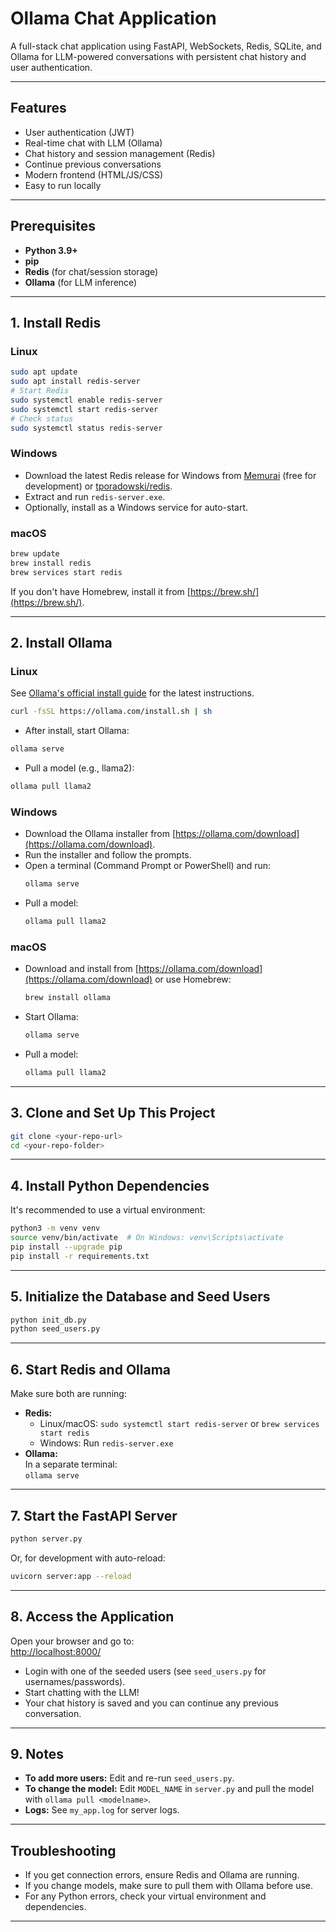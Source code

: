 # Ollama Chat Application

A full-stack chat application using FastAPI, WebSockets, Redis, SQLite, and Ollama for LLM-powered conversations with persistent chat history and user authentication.

---

## Features

- User authentication (JWT)
- Real-time chat with LLM (Ollama)
- Chat history and session management (Redis)
- Continue previous conversations
- Modern frontend (HTML/JS/CSS)
- Easy to run locally

---

## Prerequisites

- **Python 3.9+**
- **pip**
- **Redis** (for chat/session storage)
- **Ollama** (for LLM inference)

---

## 1. Install Redis

### **Linux**

```bash
sudo apt update
sudo apt install redis-server
# Start Redis
sudo systemctl enable redis-server
sudo systemctl start redis-server
# Check status
sudo systemctl status redis-server
```

### **Windows**

- Download the latest Redis release for Windows from [Memurai](https://www.memurai.com/get-memurai) (free for development) or [tporadowski/redis](https://github.com/tporadowski/redis/releases).
- Extract and run `redis-server.exe`.
- Optionally, install as a Windows service for auto-start.

### **macOS**

```bash
brew update
brew install redis
brew services start redis
```
If you don't have Homebrew, install it from [https://brew.sh/](https://brew.sh/).

---

## 2. Install Ollama

### **Linux**

See [Ollama's official install guide](https://ollama.com/download) for the latest instructions.

```bash
curl -fsSL https://ollama.com/install.sh | sh
```
- After install, start Ollama:
```bash
ollama serve
```
- Pull a model (e.g., llama2):
```bash
ollama pull llama2
```

### **Windows**

- Download the Ollama installer from [https://ollama.com/download](https://ollama.com/download).
- Run the installer and follow the prompts.
- Open a terminal (Command Prompt or PowerShell) and run:
    ```bash
    ollama serve
    ```
- Pull a model:
    ```bash
    ollama pull llama2
    ```

### **macOS**

- Download and install from [https://ollama.com/download](https://ollama.com/download) or use Homebrew:
    ```bash
    brew install ollama
    ```
- Start Ollama:
    ```bash
    ollama serve
    ```
- Pull a model:
    ```bash
    ollama pull llama2
    ```

---

## 3. Clone and Set Up This Project

```bash
git clone <your-repo-url>
cd <your-repo-folder>
```

---

## 4. Install Python Dependencies

It's recommended to use a virtual environment:

```bash
python3 -m venv venv
source venv/bin/activate  # On Windows: venv\Scripts\activate
pip install --upgrade pip
pip install -r requirements.txt
```

---

## 5. Initialize the Database and Seed Users

```bash
python init_db.py
python seed_users.py
```

---

## 6. Start Redis and Ollama

Make sure both are running:

- **Redis:**  
  - Linux/macOS: `sudo systemctl start redis-server` or `brew services start redis`
  - Windows: Run `redis-server.exe`
- **Ollama:**  
  In a separate terminal:  
  `ollama serve`

---

## 7. Start the FastAPI Server

```bash
python server.py
```
Or, for development with auto-reload:
```bash
uvicorn server:app --reload
```

---

## 8. Access the Application

Open your browser and go to:  
[http://localhost:8000/](http://localhost:8000/)

- Login with one of the seeded users (see `seed_users.py` for usernames/passwords).
- Start chatting with the LLM!
- Your chat history is saved and you can continue any previous conversation.

---

## 9. Notes

- **To add more users:** Edit and re-run `seed_users.py`.
- **To change the model:** Edit `MODEL_NAME` in `server.py` and pull the model with `ollama pull <modelname>`.
- **Logs:** See `my_app.log` for server logs.

---

## Troubleshooting

- If you get connection errors, ensure Redis and Ollama are running.
- If you change models, make sure to pull them with Ollama before use.
- For any Python errors, check your virtual environment and dependencies.

---